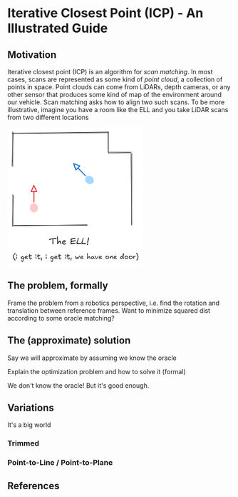 # Iterative Closest Point (ICP) - An Illustrated Guide

## Motivation
Iterative closest point (ICP) is an algorithm for *scan matching*. In most cases, scans are represented as some kind of *point cloud*, a collection of points in space. Point clouds can come from LiDARs, depth cameras, or any other sensor that produces some kind of map of the environment around our vehicle. Scan matching asks how to align two such scans. To be more illustrative, imagine you have a room like the ELL and you take LiDAR scans from two different locations

![](image.png)

## The problem, formally

Frame the problem from a robotics perspective, i.e. find the rotation and translation between reference frames. Want to minimize squared dist according to some oracle matching?

## The (approximate) solution
Say we will approximate by assuming we know the oracle

Explain the optimization problem and how to solve it (formal)

We don't know the oracle! But it's good enough.

## Variations
It's a big world

### Trimmed
### Point-to-Line / Point-to-Plane

## References